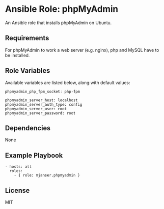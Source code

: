 # Ansible Role: phpMyAdmin

An Ansible role that installs phpMyAdmin on Ubuntu.

## Requirements

For phpMyAdmin to work a web server (e.g. nginx), php and MySQL have to be installed.

## Role Variables

Available variables are listed below, along with default values:

    phpmyadmin_php_fpm_socket: php-fpm

    phpmyadmin_server_host: localhost
    phpmyadmin_server_auth_type: config
    phpmyadmin_server_user: root
    phpmyadmin_server_password: root

## Dependencies

None

## Example Playbook

    - hosts: all
      roles:
        - { role: mjanser.phpmyadmin }

## License

MIT
